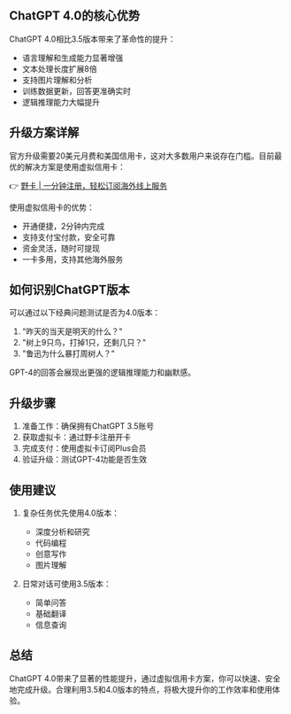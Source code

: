 ## ChatGPT 4.0的核心优势

ChatGPT 4.0相比3.5版本带来了革命性的提升：

- 语言理解和生成能力显著增强
- 文本处理长度扩展8倍
- 支持图片理解和分析
- 训练数据更新，回答更准确实时
- 逻辑推理能力大幅提升

## 升级方案详解

官方升级需要20美元月费和美国信用卡，这对大多数用户来说存在门槛。目前最优的解决方案是使用虚拟信用卡：

👉 [野卡 | 一分钟注册，轻松订阅海外线上服务](https://bit.ly/bewildcard)

使用虚拟信用卡的优势：
- 开通便捷，2分钟内完成
- 支持支付宝付款，安全可靠
- 资金灵活，随时可提现
- 一卡多用，支持其他海外服务

## 如何识别ChatGPT版本

可以通过以下经典问题测试是否为4.0版本：
1. "昨天的当天是明天的什么？"
2. "树上9只鸟，打掉1只，还剩几只？"
3. "鲁迅为什么暴打周树人？"

GPT-4的回答会展现出更强的逻辑推理能力和幽默感。

## 升级步骤

1. 准备工作：确保拥有ChatGPT 3.5账号
2. 获取虚拟卡：通过野卡注册开卡
3. 完成支付：使用虚拟卡订阅Plus会员
4. 验证升级：测试GPT-4功能是否生效

## 使用建议

1. 复杂任务优先使用4.0版本：
   - 深度分析和研究
   - 代码编程
   - 创意写作
   - 图片理解

2. 日常对话可使用3.5版本：
   - 简单问答
   - 基础翻译
   - 信息查询

## 总结

ChatGPT 4.0带来了显著的性能提升，通过虚拟信用卡方案，你可以快速、安全地完成升级。合理利用3.5和4.0版本的特点，将极大提升你的工作效率和使用体验。